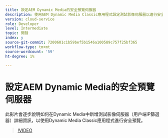 ```yaml
---
title: 設定AEM Dynamic Media的安全預覽伺服器
description: 使用AEM Dynamic Media Classic應用程式設定測試影像伺服器以進行安全預覽。
version: cloud-service
role: Developer
level: Intermediate
topic: 開發
index: y
source-git-commit: 7200601c1b59bef5b1546a100589c757f25bf365
workflow-type: tm+mt
source-wordcount: '59'
ht-degree: 1%

---
```



# 設定AEM Dynamic Media的安全預覽伺服器

此影片會逐步說明如何在Dynamic Media中新增測試影像伺服器（用戶端IP篩選器）詳細資訊，以使用Dynamic Media Classic應用程式進行安全預覽。

>[!VIDEO](https://video.tv.adobe.com/v/335462?quality=9&learn=on)
